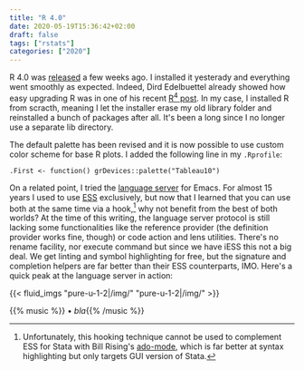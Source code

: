 ```yaml
---
title: "R 4.0"
date: 2020-05-19T15:36:42+02:00
draft: false
tags: ["rstats"]
categories: ["2020"]
---
```


R 4.0 was [released](https://blog.revolutionanalytics.com/2020/04/r-400-is-released.html) a few weeks ago. I installed it yesterady and everything went smoothly as expected. Indeed, Dird Edelbuettel already showed how easy upgrading R was in one of his recent [R<sup>4</sup> post](http://dirk.eddelbuettel.com/blog/2020/04/26/#026_upgrade_to_R400). In my case, I installed R from scracth, meaning I let the installer erase my old library folder and reinstalled a bunch of packages after all. It's been a long since I no longer use a separate lib directory.

The default palette has been revised and it is now possible to use custom color scheme for base R plots. I added the following line in my `.Rprofile`:

```
.First <- function() grDevices::palette("Tableau10")
```

On a related point, I tried the [language server](https://github.com/REditorSupport/languageserver) for Emacs. For almost 15 years I used to use [ESS](https://ess.r-project.org) exclusively, but now that I learned that you can use both at the same time via a hook,[^1] why not benefit from the best of both worlds? At the time of this writing, the language server protocol is still lacking some functionalities like the reference provider (the definition provider works fine, though) or code action and lens utilities. There's no rename facility, nor execute command but since we have iESS this not a big deal. We get linting and symbol highlighting for free, but the signature and completion helpers are far better than their ESS counterparts, IMO. Here's a quick peak at the language server in action:

{{< fluid_imgs
"pure-u-1-2|/img/"
"pure-u-1-2|/img/" >}}

{{% music %}} • _bla_{{% /music %}}

[^1]: Unfortunately, this hooking technique cannot be used to complement ESS for Stata with Bill Rising's [ado-mode](https://github.com/louabill/ado-mode), which is far better at syntax highlighting but only targets GUI version of Stata.
